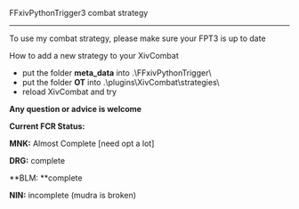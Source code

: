FFxivPythonTrigger3 combat strategy

---

To use my combat strategy, please make sure your FPT3 is up to date

How to add a new strategy to your XivCombat

* put the folder **meta_data** into .\\FFxivPythonTrigger\
* put the folder **OT** into .\plugins\XivCombat\strategies\
* reload XivCombat and try

**Any question or advice is welcome**

**Current FCR Status:**

**MNK:** Almost Complete [need opt a lot]

**DRG:** complete

**BLM: **complete

**NIN:** incomplete (mudra is broken)
